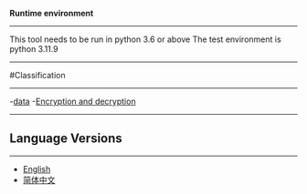 **Runtime environment**
***
This tool needs to be run in python 3.6 or above
The test environment is python 3.11.9
***

#Classification
***
-[data](data)
    -[Encryption and decryption](Encryption_decryption)
***
## Language Versions
***
- [English](README.md)
- [简体中文](README_zh-CN.md)